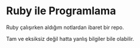 # Ruby ile Programlama
Ruby çalışırken aldığım notlardan ibaret bir repo. 

Tam ve eksiksiz değil hatta yanlış bilgiler bile olabilir. 
